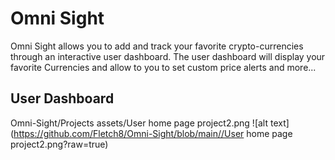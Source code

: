 # Omni Sight
Omni Sight allows you to add and track your favorite crypto-currencies through an interactive user dashboard. The user dashboard will display your favorite Currencies and allow to you to set custom price alerts and more...

## User Dashboard
 Omni-Sight/Projects assets/User home page project2.png 
 ![alt text](https://github.com/Fletch8/Omni-Sight/blob/main//User home page project2.png?raw=true)
